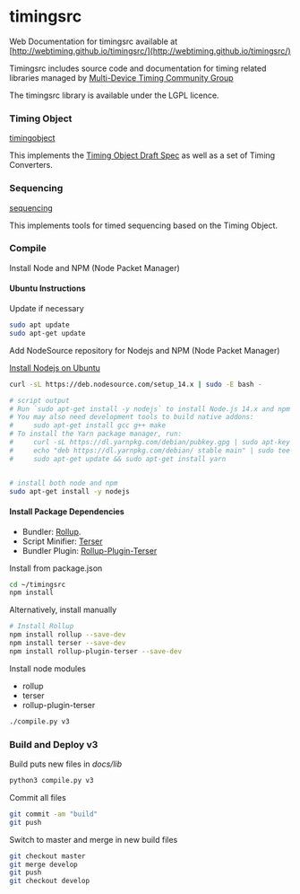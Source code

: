 # timingsrc

Web Documentation for timingsrc available at [http://webtiming.github.io/timingsrc/](http://webtiming.github.io/timingsrc/)

Timingsrc includes source code and documentation for timing related libraries managed by [Multi-Device Timing Community Group](https://www.w3.org/community/webtiming/)

The timingsrc library is available under the LGPL licence.

### Timing Object

[timingobject](v2/timingobject)

This implements the [Timing Object Draft Spec](https://github.com/webtiming/timingobject) as well as a set of Timing Converters.

### Sequencing

[sequencing](v2/sequencing)

This implements tools for timed sequencing based on the Timing Object.


### Compile


Install Node and NPM (Node Packet Manager)

#### Ubuntu Instructions

Update if necessary

```sh
sudo apt update
sudo apt-get update
```

Add NodeSource repository for Nodejs and NPM (Node Packet Manager)

[Install Nodejs on Ubuntu](https://github.com/nodesource/distributions)

```sh
curl -sL https://deb.nodesource.com/setup_14.x | sudo -E bash -

# script output
# Run `sudo apt-get install -y nodejs` to install Node.js 14.x and npm
# You may also need development tools to build native addons:
#     sudo apt-get install gcc g++ make
# To install the Yarn package manager, run:
#     curl -sL https://dl.yarnpkg.com/debian/pubkey.gpg | sudo apt-key add -
#     echo "deb https://dl.yarnpkg.com/debian/ stable main" | sudo tee /etc/apt/sources.list.d/yarn.list
#     sudo apt-get update && sudo apt-get install yarn


# install both node and npm
sudo apt-get install -y nodejs
```


#### Install Package Dependencies

- Bundler: [Rollup](https://rollupjs.org/guide/en/).
- Script Minifier: [Terser](https://terser.org/)
- Bundler Plugin: [Rollup-Plugin-Terser](https://www.npmjs.com/package/rollup-plugin-terser)

Install from package.json

```sh
cd ~/timingsrc
npm install
```

Alternatively, install manually

```sh
# Install Rollup
npm install rollup --save-dev
npm install terser --save-dev
npm install rollup-plugin-terser --save-dev
```



Install node modules
- rollup
- terser
- rollup-plugin-terser


```sh
./compile.py v3
```



### Build and Deploy v3

Build puts new files in *docs/lib*

```sh
python3 compile.py v3
```

Commit all files

```sh
git commit -am "build"
git push
```

Switch to master and merge in new build files

```sh
git checkout master
git merge develop
git push
git checkout develop
```

